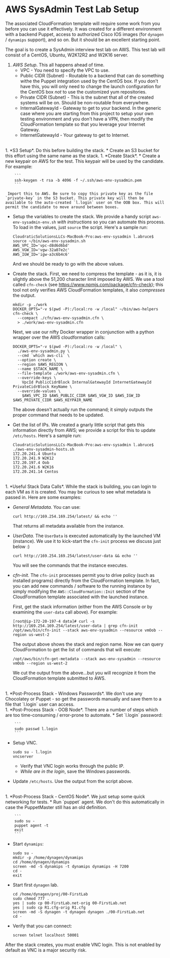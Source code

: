 # AWS SysAdmin Test Lab Setup

The associated CloudFormation template will require some work from you before you can use it effectively. It was created for a different environment with a backend Puppet, access to authorized Cisco IOS images (for `dynagen` / `dynamips` support), and so on. But it should be an excellent starting point.

The goal is to create a SysAdmin interview test lab on AWS. This test lab will consist of a CentOS, Ubuntu, W2K12R2 and W2K16 server.

1. *AWS Setup*. This all happens ahead of time.
   * VPC - You need to specify the VPC to use.
   * Public CIDR (Subnet) - Routable to a backend that can do something withe the Puppet integration used by the CentOS box. If you don't have this, you will only need to change the launch configuration for the CentOS box *not* to use the customized yum repositories.
   * Private CIDR (Subnet) - This is the subnet that all of the created systems will be on. Should be non-routable from everywhere.
   * InternalGatewayId - Gateway to get to your backend. In the generic case where you are starting from this project to setup your own testing environment and you don't have a VPN, then modify the CloudFormation template so that you leverage your Internet Gateway.
   * InternetGatewayId - Your gateway to get to Internet.
<br />
1. *S3 Setup*. Do this before building the stack.
   * Create an S3 bucket for this effort using the same name as the stack.
1. *Create Stack*.
   * Create a new keypair on AWS for the test. This keypair will be used by the candidate. For example:

        ```
        ssh-keygen -t rsa -b 4096 -f ~/.ssh/aws-env-sysadmin.pem
        ```

     Import this to AWS. Be sure to copy this private key as the file `private-key` in the S3 bucket. This private key will then be available to the auto-created `l.login` user on the OOB box. This will permit the candidate to move around between boxes.
   * Setup the variables to create the stack. We provide a handy script `aws-env-sysadmin-env.sh` *with instructions* so you can automate this process.
     To load in the values, just `source` the script. Here's a sample run:

        ```
        CloudraticSolutionsLLCs-MacBook-Pro:aws-env-sysadmin l.abruce$ source ~/bin/aws-env-sysadmin.sh
        AWS_VPC_ID='vpc-d8d6d6bd'
        AWS_VGW_ID='vgw-32a07e2c'
        AWS_IGW_ID='igw-a3c6b4c6'
        ```
     And we should be ready to go with the above values.
   * Create the stack. First, we need to compress the template - as it is, it is slightly above the 51,200 character limit imposed by AWS. We use a tool called `cfn-check` (see https://www.npmjs.com/package/cfn-check); this tool not only verifies AWS CloudFormation templates, it also *compresses* the output.

        ```
        mkdir -p ./work
        DOCKER_OPTS="-v $(pwd -P):/local:ro -w /local" ~/bin/aws-helpers cfn-check \
          --compact ./cfn/aws-env-sysadmin.cfn \
          > ./work/aws-env-sysadmin.cfn
        ```
        Next, we use our nifty Docker wrapper in conjunction with a python wrapper over the AWS cloudformation calls:

        ```
        DOCKER_OPTS="-v $(pwd -P):/local:ro -w /local" \
          ./aws-env-sysadmin.py \
          --cmd `which aws-cli` \
          --option create \
          --region $AWS_REGION \
          --name $STACK_NAME \
          --file-template ./work/aws-env-sysadmin.cfn \
          --override-keys \
            VpcId PublicCidrBlock InternalGatewayId InternetGatewayId PrivateCidrBlock KeyName \
          --override-values \
            $AWS_VPC_ID $AWS_PUBLIC_CIDR $AWS_VGW_ID $AWS_IGW_ID $AWS_PRIVATE_CIDR $AWS_KEYPAIR_NAME
        ```
        The above doesn't actually run the command; it simply outputs the proper command that needs to be updated.
   * Get the list of IPs. We created a gnarly little script that gets this information directly from AWS; we provide a script for this to update `/etc/hosts`. Here's a sample run:

        ```
        CloudraticSolutionsLLCs-MacBook-Pro:aws-env-sysadmin l.abruce$ ./aws-env-sysadmin-hosts.sh
        172.20.241.4 Ubuntu
        172.20.241.9 W2K12
        172.20.197.4 Oob
        172.20.241.6 W2K16
        172.20.241.14 Centos
        ```
<br />
1. *Useful Stack Data Calls*. While the stack is building, you can login to each VM as it is created. You may be curious to see what metadata is passed in. Here are some examples:

   * _General Metadata_. You can use:
   
       ```
       curl http://169.254.169.254/latest/ && echo ''
       ```
       That returns all metadata available from the instance.
   * _UserData._ The `UserData` is executed automatically by the launched VM (instance). We use it to kick-start the `cfn-init` process we discuss just below :)
   
       ```
       curl http://169.254.169.254/latest/user-data && echo ''
       ```
     You will see the commands that the instance executes.
   * _cfn-init._ The `cfn-init` processes permit you to drive policy (such as installed programs) directly from the CloudFormation template. In fact, you can add new commands / software to the running instance by simply modifying the `AWS::CloudFormation::Init` section of the CloudFormation template associated with the launched instance.

     First, get the stack information (either from the AWS Console or by examining the `user-data` call above). For example:
   
       ```
       [root@ip-172-20-197-4 data]# curl -s http://169.254.169.254/latest/user-data | grep cfn-init
       /opt/aws/bin/cfn-init --stack aws-env-sysadmin --resource vmOob --region us-west-2
       ```
     The output above shows the stack and region name. Now we can query CloudFormation to get the list of commands that will execute:
   
       ```
       /opt/aws/bin/cfn-get-metadata --stack aws-env-sysadmin --resource vmOob --region us-west-2
       ```
     We cut the output from the above...but you will recognize it from the CloudFormation template submitted to AWS.
<br />
1. *Post-Process Stack - Windows Passwords*. We don't use any Chocolatey or Puppet - so get the passwords manually and save them to a file that `l.login` user can access.
<br />
1. *Post-Process Stack - OOB Node*. There are a number of steps which are too time-consuming / error-prone to automate.
   * Set `l.login` password:

        ```
        sudo passwd l.login
        ```
   * Setup VNC.

        ```
        sudo su - l.login
        vncserver
        ```
     * Verify that VNC login works through the public IP.
     * *While are in the login*, save the Windows passwords.
   * Update `/etc/hosts`. Use the output from the script above.
<br />
1. *Post-Process Stack - CentOS Node*. We just setup some quick networking for tests.
   * Run `puppet` agent. We don't do this automatically in case the PuppetMaster still has an old definition.

        ```
        sudo su -
        puppet agent -t
        exit
        ```
   * Start `dynamips`:

        ```
        sudo su -
        mkdir -p /home/dynagen/dynamips
        cd /home/dynagen/dynamips
        screen -md -S dynamips -t dynamips dynamips -H 7200
        cd -
        exit
        ```
   * Start first `dynagen` lab.

        ```
        cd /home/dynagen/proj/00-FirstLab
        sudo chmod 777 .
        yes | sudo cp 00-FirstLab.net-orig 00-FirstLab.net
        yes | sudo cp R1.cfg-orig R1.cfg
        screen -md -S dynagen -t dynagen dynagen ./00-FirstLab.net
        cd -
        ```
   * Verify that you can connect:

        ```
        screen telnet localhost 50001
        ```

After the stack creates, you must enable VNC login. This is not enabled by default as VNC is a major security risk.

